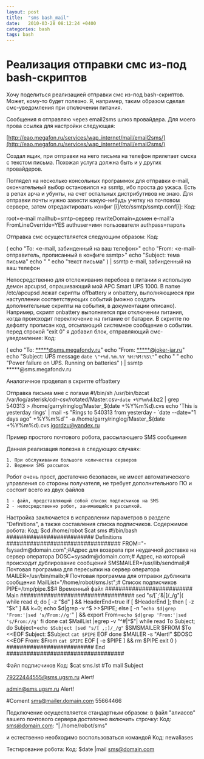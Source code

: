 ```yaml
---
layout: post
title:  "sms bash_mail"
date:   2010-03-28 08:12:24 +0400
categories: bash
tags: bash
---
```


# Реализация отправки смс из-под bash-скриптов
Хочу поделиться реализацией отправки смс из-под bash-скриптов. Может, кому-то будет полезно. Я, например, таким образом сделал смс-уведомления при отключении питания.

Сообщения я отправляю через email2sms шлюз провайдера. Для моего прова ссылка для настройки следующая:

[http://eao.megafon.ru/services/wap_internet/mail/email2sms/](http://eao.megafon.ru/services/wap_internet/mail/email2sms/)

Создал ящик, при отправки на него письма на телефон прилетает смска с текстом письма. Похожая услуга должна быть и у других провайдеров.

Поглядел на несколько консольных программок для отправки e-mail, окончательный выбор остановился на ssmtp, ибо проста до ужаса. Есть в репах арча и убунты, на счет остальных дистрибутивов не знаю. Для отправки почты нужно завести какую-нибудь учетку на почтовом сервере, затем отредактировать конфиг [i]/etc/ssmtp/ssmtp.conf[i]:
Код:

root=e-mail mailhub=smtp-сервер rewriteDomain=домен e-mail'а FromLineOverride=YES authuser=имя пользователя authpass=пароль


Отправка смс осуществляется следующим образом:
Код:

( echo "To: <e-mail, забинденный на ваш телефон>" echo "From: <e-mail-отправитель, прописанный в конфиге ssmtp>" echo "Subject: тема письма" echo " " echo "текст письма" ) | ssmtp e-mail, забинденный на ваш телефон


Непосредственно для отслеживания перебоев в питании я использую демон apcupsd, опрашивающий мой APC Smart UPS 1000. В папке /etc/apcupsd лежат скрипты offbattery и onbattery, выполняющиеся при наступлении соответствующих событий (можно создать дополнительные скрипты на события, в документации описано). Например, скрипт onbattery выполняется при отключении питания, когда происходит переключение на питание от батареи. В скрипте по дефолту прописан код, отсылающий системное сообщение о событии. перед строкой "exit 0" я добавил блок, отправляющий смс-уведомление:
Код:

( echo "To: <*****@sms.megafondv.ru>" echo "From: <*****@joker-jar.ru>" echo "Subject: UPS message `date \"+%d.%m.%Y %H:%M:%S\"`" echo " " echo "Power failure on UPS. Running on batteries" ) | ssmtp *****@sms.megafondv.ru


Аналогичное проделал в скрипте offbattery



Отправка письма мне с логами
#!/bin/sh
/usr/bin/bzcat /var/log/asterisk/cdr-csv/rotated/Master.csv-`date +%Y%m%d`.bz2 | grep 540313 > /home/garry/ringlog/Master_$(date +%Y%m%d).cvs
echo 'This is yesterday rings' | mail -s "Rings to 540313 from yesterday - `date --date="1 days ago" +%Y%m%d`" -a /home/garry/ringlog/Master_$(date +%Y%m%d).cvs  igordzu@yandex.ru










Пример простого почтового робота, рассылающего SMS сообщения


Данная реализация полезна в следующих случаях:

    1. При обслуживании большого количества серверов
    2. Ведении SMS рассылок


Робот очень прост, достаточно безопасен, не имеет автоматического управления со стороны получателя, не требует дополнительного ПО и состоит всего из двух файлов

    1 - файл, представляющий собой список подписчиков на SMS
    2 - непосредственно робот, занимающийся рассылкой.


Настройка заключается в исправлении параметров в разделе "Definitions", а также составления списка подписчиков.
Содержимое робота:
Код:
$cd /home/robot
$cat sms
#!/bin/bash
########################## Definitions ##################################
FROM="-fsysadm@domain.com";#Адрес для возврата при неудачной доставке на сервер оператора
DOSC=sysadm@domain.com;# Адрес, на который происходит дублирование сообщений
SMSMAILER=/usr/lib/sendmail;# Почтовая программа для пересылки на сервер оператора
MAILER=/usr/bin/mailx;# Почтовая программа для отправки дубликата сообщения
MailList="/home/robot/sms.lst";# Список подписчиков
PIPE=/tmp/pipe.$$# Временный файл
##########################    Main     ##################################
sed "s/[`;'&|]/_/g"|(
while read d; do
[ -z "$d" ] && HeaderEnd=true
 if [ $HeaderEnd ]; then [ -z "$k" ] && k=0; echo $d|grep -v ^$ >>$PIPE;
 else [ -n "`echo $d|grep 'From:'|sed 's/From://g'`" ] &&
      export From=`echo $d|grep 'From:'|sed 's/From://g'`
 fi
done
cat $MailList |egrep -v "^#|^$"|
while read To Subject; do
Subject=`echo $Subject |sed "s/[ ,;]/_/g"`
$SMSMAILER $FROM  $To <<EOF
Subject: $Subject
`cat $PIPE`
EOF
done
$MAILER -s "Alert!" $DOSC <<EOF
From: $From
`cat $PIPE`
EOF
[ -e $PIPE ] && rm $PIPE
exit 0
)
##########################    End    ###################################

Файл подписчиков
Код:
$cat sms.lst
#To mail                  Subject

79222444555@sms.ugsm.ru   Alert!

admin@sms.ugsm.ru         Alert!

#Coment
sms@mailer.domain.com     55664466

Подключение осуществляется стандартным образом: в файл "алиасов" вашего почтового сервера достаточно включить строчку:
Код:
sms@domain.com: "| /home/robot/sms"

и естественно необходимо воспользоваться командой
Код:
newaliases


Тестирование робота:
Код:
$date |mail sms@domain.com